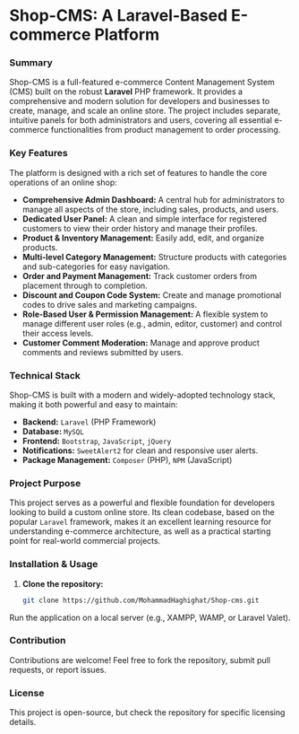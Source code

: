# Shop-CMS: A Laravel-Based E-commerce Platform

### Summary

Shop-CMS is a full-featured e-commerce Content Management System (CMS) built on the robust **Laravel** PHP framework. It provides a comprehensive and modern solution for developers and businesses to create, manage, and scale an online store. The project includes separate, intuitive panels for both administrators and users, covering all essential e-commerce functionalities from product management to order processing.

### Key Features

The platform is designed with a rich set of features to handle the core operations of an online shop:

*   **Comprehensive Admin Dashboard:** A central hub for administrators to manage all aspects of the store, including sales, products, and users.
*   **Dedicated User Panel:** A clean and simple interface for registered customers to view their order history and manage their profiles.
*   **Product & Inventory Management:** Easily add, edit, and organize products.
*   **Multi-level Category Management:** Structure products with categories and sub-categories for easy navigation.
*   **Order and Payment Management:** Track customer orders from placement through to completion.
*   **Discount and Coupon Code System:** Create and manage promotional codes to drive sales and marketing campaigns.
*   **Role-Based User & Permission Management:** A flexible system to manage different user roles (e.g., admin, editor, customer) and control their access levels.
*   **Customer Comment Moderation:** Manage and approve product comments and reviews submitted by users.

### Technical Stack

Shop-CMS is built with a modern and widely-adopted technology stack, making it both powerful and easy to maintain:

*   **Backend:** `Laravel` (PHP Framework)
*   **Database:** `MySQL`
*   **Frontend:** `Bootstrap`, `JavaScript`, `jQuery`
*   **Notifications:** `SweetAlert2` for clean and responsive user alerts.
*   **Package Management:** `Composer` (PHP), `NPM` (JavaScript)

### Project Purpose

This project serves as a powerful and flexible foundation for developers looking to build a custom online store. Its clean codebase, based on the popular `Laravel` framework, makes it an excellent learning resource for understanding e-commerce architecture, as well as a practical starting point for real-world commercial projects.

### Installation & Usage  
1. **Clone the repository:**  
   ```sh  
   git clone https://github.com/MohammadHaghighat/Shop-cms.git 
Run the application on a local server (e.g., XAMPP, WAMP, or Laravel Valet).

### Contribution
Contributions are welcome! Feel free to fork the repository, submit pull requests, or report issues.

### License
This project is open-source, but check the repository for specific licensing details.
